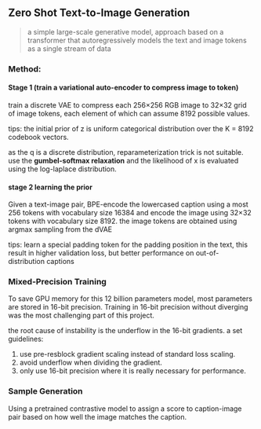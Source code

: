 ## Zero Shot Text-to-Image Generation

> a simple large-scale generative model, approach based on a transformer that 
> autoregressively models the text and image tokens as a single stream of data

### Method:



#### Stage 1 (train a variational auto-encoder to compress image to token)
train a discrete VAE to compress each 256×256 RGB image to 32×32 grid of 
image tokens, each element of which can assume 8192 possible values.

tips:
the initial prior of z is uniform categorical distribution over the K = 8192 
codebook vectors.    

as the q is a discrete distribution, reparameterization trick is not suitable.
use the **gumbel-softmax relaxation** and the likelihood of x is evaluated using 
the log-laplace distribution.

#### stage 2 learning the prior
Given a text-image pair, BPE-encode the lowercased caption using a most 256 tokens
with vocabulary size 16384 and encode the image using 32×32 tokens with vocabulary
size 8192. the image tokens are obtained using argmax sampling from the dVAE

tips:
learn a special padding token for the padding position in the text, this result 
in higher validation loss, but better performance on out-of-distribution captions


### Mixed-Precision Training

To save GPU memory for this 12 billion parameters model, most parameters are stored in 16-bit
precision. Training in 16-bit precision without diverging was the most challenging part of this project.

the root cause of instability is the underflow in the 16-bit gradients. a set guidelines:
1. use pre-resblock gradient scaling instead of standard loss scaling.
2. avoid underflow when dividing the gradient.
3. only use 16-bit precision where it is really necessary for performance.

### Sample Generation

Using a pretrained contrastive model to assign a score to caption-image pair based on how well 
the image matches the caption.